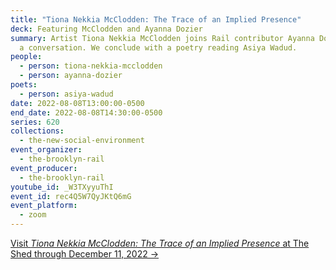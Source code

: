 ```yaml
---
title: "Tiona Nekkia McClodden: The Trace of an Implied Presence"
deck: Featuring McClodden and Ayanna Dozier
summary: Artist Tiona Nekkia McClodden joins Rail contributor Ayanna Dozier for
  a conversation. We conclude with a poetry reading Asiya Wadud.
people:
  - person: tiona-nekkia-mcclodden
  - person: ayanna-dozier
poets:
  - person: asiya-wadud
date: 2022-08-08T13:00:00-0500
end_date: 2022-08-08T14:30:00-0500
series: 620
collections:
  - the-new-social-environment
event_organizer:
  - the-brooklyn-rail
event_producer:
  - the-brooklyn-rail
youtube_id: _W3TXyyuThI
event_id: rec4Q5W7QyJKtQ6mG
event_platform:
  - zoom
---
```

[Visit *Tiona Nekkia McClodden: The Trace of an Implied Presence* at The Shed through December 11, 2022 →](https://theshed.org/program/248-tiona-nekkia-mc-clodden-the-trace-of-an-implied-presence)